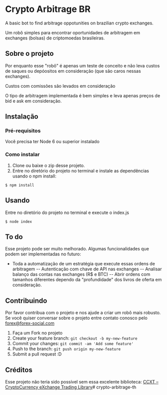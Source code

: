 # Crypto Arbitrage BR

A basic bot to find arbitrage oppotunities on brazilian crypto exchanges.

Um robô simples para encontrar oportunidades de arbitragem em exchanges (bolsas) de criptomoedas brasileiras.

## Sobre o projeto

Por enquanto esse "robô" é apenas um teste de conceito e não leva custos de saques ou depóositos em consideração (que são caros nessas exchanges).

Custos com comissões são levados em consideração

O tipo de arbitragem implementada é bem simples e leva apenas preços de bid e ask em consideração.

## Instalação

### Pré-requisitos
Você precisa ter Node 6 ou superior instalado

### Como instalar

1. Clone ou baixe o zip desse projeto.
2. Entre no diretório do projeto no terminal e instale as dependências usando o npm install:

`$ npm install`

## Usando

Entre no diretório do projeto no terminal e execute o index.js

`$ node index`

## To do
Esse projeto pode ser muito melhorado. Algumas funcionalidades que podem ser implementadas no futuro:
- Toda a automatização de um estratégia que execute essas ordens de arbitragem
-- Autenticação com chave de API nas exchanges
-- Analisar balanço das contas nas exchanges (R$ e BTC)
-- Abrir ordens com tamanhos diferentes dependo da "profundidade" dos livros de oferta em consideração. 

## Contribuindo

Por favor contribua com o projeto e nos ajude a criar um robô mais robusto. Se você quiser conversar sobre o projeto entre contato conosco pelo forex@forex-social.com

1. Faça um Fork no projeto
2. Create your feature branch: `git checkout -b my-new-feature`
3. Commit your changes: `git commit -am 'Add some feature'`
4. Push to the branch: `git push origin my-new-feature`
5. Submit a pull request :D

## Créditos
Esse projeto não teria sido possível sem essa excelente biblioteca: [CCXT – CryptoCurrency eXchange Trading Library](https://github.com/kroitor/ccxt)# crypto-arbitrage-th
